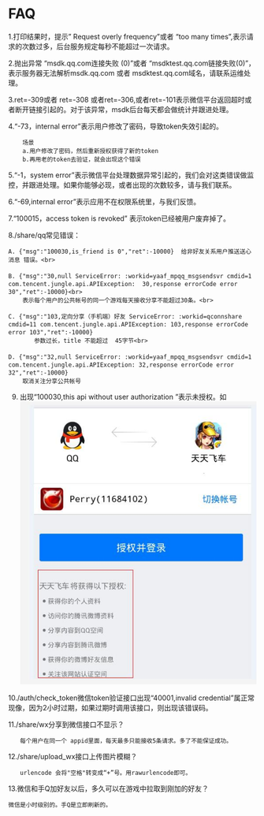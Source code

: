 # FAQ #


1.打印结果时，提示” Request overly frequency”或者 “too many times”,表示请求的次数过多，后台服务规定每秒不能超过一次请求。

2.抛出异常 “msdk.qq.com连接失败 (0)”或者 “msdktest.qq.com链接失败(0)”，表示服务器无法解析msdk.qq.com 或者 msdktest.qq.com域名，请联系运维处理。

3.ret=-309或者 ret=-308 或者ret=-306,或者ret=-101表示微信平台返回超时或者断开链接引起的。对于该异常，msdk后台每天都会做统计并跟进处理。

4.“-73，internal error”表示用户修改了密码，导致token失效引起的。<br>

		场景		
		a.用户修改了密码，然后重新授权获得了新的token
		b.再用老的token去验证，就会出现这个错误
5.“-1，system error”表示微信平台处理数据异常引起的，我们会对这类错误做监控，并跟进处理。如果你能够必现，或者出现的次数较多，请与我们联系。

6.“-69,internal error”表示应用不在权限系统里，与我们反馈。

7.“100015，access token is revoked” 表示token已经被用户废弃掉了。

8./share/qq常见错误：
	
	A. {"msg":"100030,is_friend is 0","ret":-10000}  给非好友关系用户推送送心消息 错误。<br>
		　　
    B. {"msg":"30,null ServiceError: :workid=yaaf_mpqq_msgsendsvr cmdid=1 com.tencent.jungle.api.APIException: 	30,response errorCode error 30","ret":-10000}<br>
		表示每个用户的公共帐号的同一个游戏每天接收分享不能超过30条。<br>
		
	C. {"msg":"103,定向分享（手机端）好友 ServiceError: :workid=qconnshare cmdid=11 com.tencent.jungle.api.APIException: 103,response errorCode error 103","ret":-10000}
		　　参数过长，title 不能超过  45字节<br>
		　　
	D. {"msg":"32,null ServiceError: :workid=yaaf_mpqq_msgsendsvr cmdid=1 com.tencent.jungle.api.APIException: 32,response errorCode error 32","ret":-10000}
		取消关注分享公共帐号
		
	

9. 出现“100030,this api without user authorization  ”表示未授权。如<br>
    ![分享图片](./faq1.jpg)

10./auth/check_token微信token验证接口出现“40001,invalid credential”属正常现像，因为2小时过期，如果过期时调用该接口，则出现该错误码。

11./share/wx分享到微信接口不显示？

	　　每个用户在同一个 appid里面，每天最多只能接收5条请求。多了不能保证成功。

12./share/upload_wx接口上传图片模糊？

	　　urlencode 会将"空格"转变成“+”号。用rawurlencode即可。

13.微信和手Q加好友以后，多久可以在游戏中拉取到刚加的好友？

	微信是小时级别的。手Q是立即刷新的。


